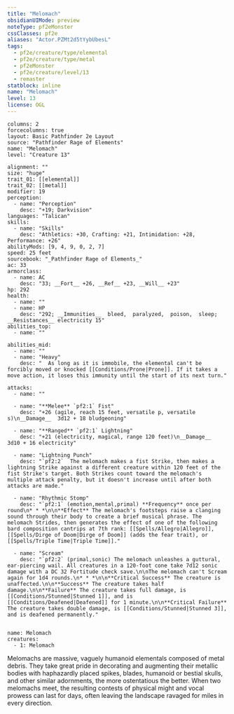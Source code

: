 ```yaml
---
title: "Melomach"
obsidianUIMode: preview
noteType: pf2eMonster
cssClasses: pf2e
aliases: "Actor.PZMt2d5tYybUbesL" 
tags:
  - pf2e/creature/type/elemental
  - pf2e/creature/type/metal
  - pf2eMonster
  - pf2e/creature/level/13
  - remaster
statblock: inline
name: "Melomach"
level: 13
license: OGL
---
```


```statblock
columns: 2
forcecolumns: true
layout: Basic Pathfinder 2e Layout
source: "Pathfinder Rage of Elements"
name: "Melomach"
level: "Creature 13"

alignment: ""
size: "huge"
trait_01: [[elemental]]
trait_02: [[metal]]
modifier: 19
perception:
  - name: "Perception"
    desc: "+19; Darkvision"
languages: "Talican"
skills:
  - name: "Skills"
    desc: "Athletics: +30, Crafting: +21, Intimidation: +28, Performance: +26"
abilityMods: [9, 4, 9, 0, 2, 7]
speed: 25 feet
sourcebook: "_Pathfinder Rage of Elements_"
ac: 33
armorclass:
  - name: AC
    desc: "33; __Fort__ +26, __Ref__ +23, __Will__ +23"
hp: 292
health:
  - name: ""
  - name: HP
    desc: "292; __Immunities__  bleed,  paralyzed,  poison,  sleep; __Resistances__ electricity 15"
abilities_top:
  - name: ""

abilities_mid:
  - name: ""
  - name: "Heavy"
    desc: "  As long as it is immobile, the elemental can't be forcibly moved or knocked [[Conditions/Prone|Prone]]. If it takes a move action, it loses this immunity until the start of its next turn."

attacks:
  - name: ""

  - name: "**Melee** `pf2:1` Fist"
    desc: "+26 (agile, reach 15 feet, versatile p, versatile s)\n__Damage__  3d12 + 18 bludgeoning"

  - name: "**Ranged** `pf2:1` Lightning"
    desc: "+21 (electricity, magical, range 120 feet)\n__Damage__  3d10 + 16 electricity"

  - name: "Lightning Punch"
    desc: "`pf2:2`  The melomach makes a fist Strike, then makes a lightning Strike against a different creature within 120 feet of the fist Strike's target. Both Strikes count toward the melomach's multiple attack penalty, but it doesn't increase until after both attacks are made."

  - name: "Rhythmic Stomp"
    desc: "`pf2:1` (emotion,mental,primal) **Frequency** once per round\n* * *\n\n**Effect** The melomach's footsteps raise a clanging sound through their body to create a brief musical phrase. The melomach Strides, then generates the effect of one of the following bard composition cantrips at 7th rank: [[Spells/Allegro|Allegro]], [[Spells/Dirge of Doom|Dirge of Doom]] (adds the fear trait), or [[Spells/Triple Time|Triple Time]]."

  - name: "Scream"
    desc: "`pf2:2` (primal,sonic) The melomach unleashes a guttural, ear-piercing wail. All creatures in a 120-foot cone take 7d12 sonic damage with a DC 32 Fortitude check save.\n\nThe melomach can't Scream again for 1d4 rounds.\n* * *\n\n**Critical Success** The creature is unaffected.\n\n**Success** The creature takes half damage.\n\n**Failure** The creature takes full damage, is [[Conditions/Stunned|Stunned 1]], and is [[Conditions/Deafened|Deafened]] for 1 minute.\n\n**Critical Failure** The creature takes double damage, is [[Conditions/Stunned|Stunned 3]], and is deafened permanently."
 
```

```encounter-table
name: Melomach
creatures:
  - 1: Melomach
```



Melomachs are massive, vaguely humanoid elementals composed of metal debris. They take great pride in decorating and augmenting their metallic bodies with haphazardly placed spikes, blades, humanoid or bestial skulls, and other similar adornments, the more ostentatious the better. When two melomachs meet, the resulting contests of physical might and vocal prowess can last for days, often leaving the landscape ravaged for miles in every direction.
